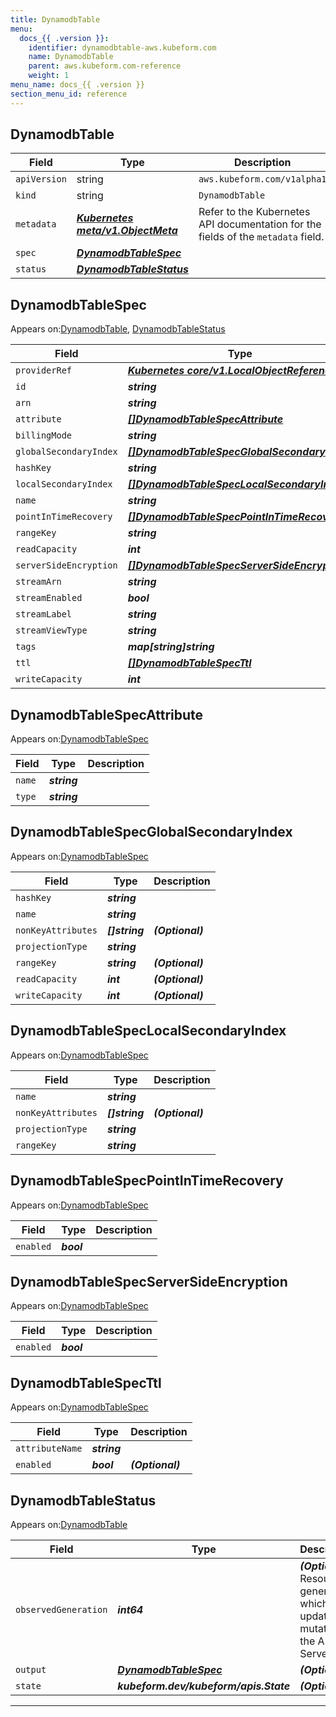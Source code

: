 ```yaml
---
title: DynamodbTable
menu:
  docs_{{ .version }}:
    identifier: dynamodbtable-aws.kubeform.com
    name: DynamodbTable
    parent: aws.kubeform.com-reference
    weight: 1
menu_name: docs_{{ .version }}
section_menu_id: reference
---
```


## DynamodbTable
| Field | Type | Description |
| ------ | ----- | ----------- |
| `apiVersion` | string | `aws.kubeform.com/v1alpha1` |
|    `kind` | string | `DynamodbTable` |
| `metadata` | ***[Kubernetes meta/v1.ObjectMeta](https://kubernetes.io/docs/reference/generated/kubernetes-api/v1.13/#objectmeta-v1-meta)***|Refer to the Kubernetes API documentation for the fields of the `metadata` field.|
| `spec` | ***[DynamodbTableSpec](#dynamodbtablespec)***||
| `status` | ***[DynamodbTableStatus](#dynamodbtablestatus)***||
## DynamodbTableSpec

Appears on:[DynamodbTable](#dynamodbtable), [DynamodbTableStatus](#dynamodbtablestatus)

| Field | Type | Description |
| ------ | ----- | ----------- |
| `providerRef` | ***[Kubernetes core/v1.LocalObjectReference](https://kubernetes.io/docs/reference/generated/kubernetes-api/v1.13/#localobjectreference-v1-core)***||
| `id` | ***string***||
| `arn` | ***string***| ***(Optional)*** |
| `attribute` | ***[[]DynamodbTableSpecAttribute](#dynamodbtablespecattribute)***||
| `billingMode` | ***string***| ***(Optional)*** |
| `globalSecondaryIndex` | ***[[]DynamodbTableSpecGlobalSecondaryIndex](#dynamodbtablespecglobalsecondaryindex)***| ***(Optional)*** |
| `hashKey` | ***string***||
| `localSecondaryIndex` | ***[[]DynamodbTableSpecLocalSecondaryIndex](#dynamodbtablespeclocalsecondaryindex)***| ***(Optional)*** |
| `name` | ***string***||
| `pointInTimeRecovery` | ***[[]DynamodbTableSpecPointInTimeRecovery](#dynamodbtablespecpointintimerecovery)***| ***(Optional)*** |
| `rangeKey` | ***string***| ***(Optional)*** |
| `readCapacity` | ***int***| ***(Optional)*** |
| `serverSideEncryption` | ***[[]DynamodbTableSpecServerSideEncryption](#dynamodbtablespecserversideencryption)***| ***(Optional)*** |
| `streamArn` | ***string***| ***(Optional)*** |
| `streamEnabled` | ***bool***| ***(Optional)*** |
| `streamLabel` | ***string***| ***(Optional)*** |
| `streamViewType` | ***string***| ***(Optional)*** |
| `tags` | ***map[string]string***| ***(Optional)*** |
| `ttl` | ***[[]DynamodbTableSpecTtl](#dynamodbtablespecttl)***| ***(Optional)*** |
| `writeCapacity` | ***int***| ***(Optional)*** |
## DynamodbTableSpecAttribute

Appears on:[DynamodbTableSpec](#dynamodbtablespec)

| Field | Type | Description |
| ------ | ----- | ----------- |
| `name` | ***string***||
| `type` | ***string***||
## DynamodbTableSpecGlobalSecondaryIndex

Appears on:[DynamodbTableSpec](#dynamodbtablespec)

| Field | Type | Description |
| ------ | ----- | ----------- |
| `hashKey` | ***string***||
| `name` | ***string***||
| `nonKeyAttributes` | ***[]string***| ***(Optional)*** |
| `projectionType` | ***string***||
| `rangeKey` | ***string***| ***(Optional)*** |
| `readCapacity` | ***int***| ***(Optional)*** |
| `writeCapacity` | ***int***| ***(Optional)*** |
## DynamodbTableSpecLocalSecondaryIndex

Appears on:[DynamodbTableSpec](#dynamodbtablespec)

| Field | Type | Description |
| ------ | ----- | ----------- |
| `name` | ***string***||
| `nonKeyAttributes` | ***[]string***| ***(Optional)*** |
| `projectionType` | ***string***||
| `rangeKey` | ***string***||
## DynamodbTableSpecPointInTimeRecovery

Appears on:[DynamodbTableSpec](#dynamodbtablespec)

| Field | Type | Description |
| ------ | ----- | ----------- |
| `enabled` | ***bool***||
## DynamodbTableSpecServerSideEncryption

Appears on:[DynamodbTableSpec](#dynamodbtablespec)

| Field | Type | Description |
| ------ | ----- | ----------- |
| `enabled` | ***bool***||
## DynamodbTableSpecTtl

Appears on:[DynamodbTableSpec](#dynamodbtablespec)

| Field | Type | Description |
| ------ | ----- | ----------- |
| `attributeName` | ***string***||
| `enabled` | ***bool***| ***(Optional)*** |
## DynamodbTableStatus

Appears on:[DynamodbTable](#dynamodbtable)

| Field | Type | Description |
| ------ | ----- | ----------- |
| `observedGeneration` | ***int64***| ***(Optional)*** Resource generation, which is updated on mutation by the API Server.|
| `output` | ***[DynamodbTableSpec](#dynamodbtablespec)***| ***(Optional)*** |
| `state` | ***kubeform.dev/kubeform/apis.State***| ***(Optional)*** |
---
